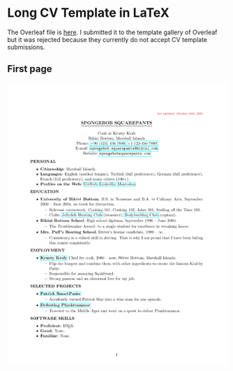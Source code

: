 # Long CV Template in LaTeX

The Overleaf file is [here](https://www.overleaf.com/read/wchwgjzdhpkk#34fe3c). I submitted it to the template gallery of Overleaf but it was rejected because they currently do not accept CV template submissions.

## First page
![CV Template First Page](/cv_template_first_page.png)